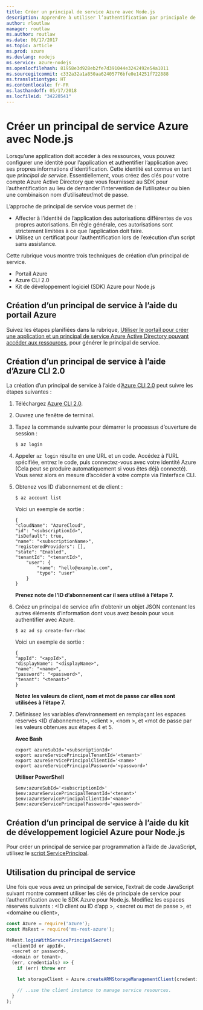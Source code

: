 ```yaml
---
title: Créer un principal de service Azure avec Node.js
description: Apprendre à utiliser l’authentification par principale de service via Node.js
author: rloutlaw
manager: routlaw
ms.author: routlaw
ms.date: 06/17/2017
ms.topic: article
ms.prod: azure
ms.devlang: nodejs
ms.service: azure-nodejs
ms.openlocfilehash: 81958e3d928eb2fe7d391044e3242492e54a1011
ms.sourcegitcommit: c332a32a1a850aa62405776bfe0e14251f722888
ms.translationtype: HT
ms.contentlocale: fr-FR
ms.lasthandoff: 05/17/2018
ms.locfileid: "34220541"
---
```

# <a name="create-an-azure-service-principal-with-nodejs"></a>Créer un principal de service Azure avec Node.js 

Lorsqu’une application doit accéder à des ressources, vous pouvez configurer une identité pour l’application et authentifier l’application avec ses propres informations d’identification. Cette identité est connue en tant que *principal de service*. Essentiellement, vous créez des clés pour votre compte Azure Active Directory que vous fournissez au SDK pour l’authentification au lieu de demander l’intervention de l’utilisateur ou bien une combinaison nom d’utilisateur/mot de passe.

L’approche de principal de service vous permet de :
- Affecter à l’identité de l’application des autorisations différentes de vos propres autorisations. En règle générale, ces autorisations sont strictement limitées à ce que l’application doit faire.
- Utilisez un certificat pour l’authentification lors de l’exécution d’un script sans assistance.

Cette rubrique vous montre trois techniques de création d’un principal de service.

- Portail Azure
- Azure CLI 2.0
- Kit de développement logiciel (SDK) Azure pour Node.js

## <a name="create-a-service-principal-using-the-azure-portal"></a>Création d’un principal de service à l’aide du portail Azure

Suivez les étapes planifiées dans la rubrique, [Utiliser le portail pour créer une application et un principal de service Azure Active Directory pouvant accéder aux ressources](https://azure.microsoft.com/documentation/articles/resource-group-create-service-principal-portal/), pour générer le principal de service.

## <a name="create-a-service-principal-using-the-azure-cli-20"></a>Création d’un principal de service à l’aide d’Azure CLI 2.0

La création d’un principal de service à l’aide d’[Azure CLI 2.0](https://docs.microsoft.com/cli/azure/install-az-cli2) peut suivre les étapes suivantes :

1. Téléchargez [Azure CLI 2.0](https://docs.microsoft.com/cli/azure/install-az-cli2).

2. Ouvrez une fenêtre de terminal.

3. Tapez la commande suivante pour démarrer le processus d’ouverture de session :

    ```shell
    $ az login
    ```

4. Appeler `az login` résulte en une URL et un code. Accédez à l’URL spécifiée, entrez le code, puis connectez-vous avec votre identité Azure (Cela peut se produire automatiquement si vous êtes déjà connecté). Vous serez alors en mesure d’accéder à votre compte via l’interface CLI.

5. Obtenez vos ID d’abonnement et de client :

    ```shell
    $ az account list
    ```

    Voici un exemple de sortie :

    ```shell
    {
    "cloudName": "AzureCloud",
    "id": "<subscriptionId>",
    "isDefault": true,
    "name": "<subscriptionName>",
    "registeredProviders": [],
    "state": "Enabled",
    "tenantId": "<tenantId>",
        "user": {
            "name": "hello@example.com",
            "type": "user"
        }
    }
    ```

    **Prenez note de l’ID d’abonnement car il sera utilisé à l’étape 7.**

6. Créez un principal de service afin d’obtenir un objet JSON contenant les autres éléments d’information dont vous avez besoin pour vous authentifier avec Azure.

    ```shell
    $ az ad sp create-for-rbac
    ```

    Voici un exemple de sortie :

    ```shell
    {
    "appId": "<appId>",
    "displayName": "<displayName>",
    "name": "<name>",
    "password": "<password>",
    "tenant": "<tenant>"
    }
    ```

    **Notez les valeurs de client, nom et mot de passe car elles sont utilisées à l’étape 7.**

7. Définissez les variables d’environnement en remplaçant les espaces réservés &lt;ID d’abonnement>, &lt;client >, &lt;nom >, et &lt;mot de passe par les valeurs obtenues aux étapes 4 et 5. 

    **Avec Bash**

    ```shell
    export azureSubId='<subscriptionId>'
    export azureServicePrincipalTenantId='<tenant>'
    export azureServicePrincipalClientId='<name>'
    export azureServicePrincipalPassword='<password>'
    ```

    **Utiliser PowerShell**

    ```shell
    $env:azureSubId='<subscriptionId>'
    $env:azureServicePrincipalTenantId='<tenant>'
    $env:azureServicePrincipalClientId='<name>'
    $env:azureServicePrincipalPassword='<password>'
    ```

## <a name="create-a-service-principal-using-the-azure-sdk-for-nodejs"></a>Création d’un principal de service à l’aide du kit de développement logiciel Azure pour Node.js

Pour créer un principal de service par programmation à l’aide de JavaScript, utilisez le [script ServicePrincipal](https://github.com/Azure/azure-sdk-for-node/tree/master/Documentation/ServicePrincipal).   

## <a name="using-the-service-principal"></a>Utilisation du principal de service

Une fois que vous avez un principal de service, l’extrait de code JavaScript suivant montre comment utiliser les clés de principale de service pour l’authentification avec le SDK Azure pour Node.js. Modifiez les espaces réservés suivants : &lt;ID client ou ID d’app >, &lt;secret ou mot de passe >, et &lt;domaine ou client>,

```javascript
const Azure = require('azure');
const MsRest = require('ms-rest-azure');

MsRest.loginWithServicePrincipalSecret(
  <clientId or appId>,
  <secret or password>,
  <domain or tenant>,
  (err, credentials) => {
    if (err) throw err

    let storageClient = Azure.createARMStorageManagementClient(credentials, '<azure-subscription-id>');

    // ..use the client instance to manage service resources.
  }
);
```
